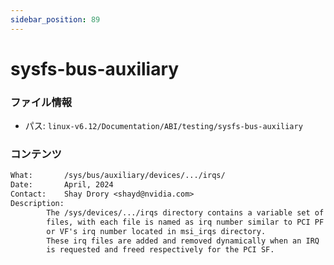 ```yaml
---
sidebar_position: 89
---
```

# sysfs-bus-auxiliary

### ファイル情報

- パス: `linux-v6.12/Documentation/ABI/testing/sysfs-bus-auxiliary`

### コンテンツ

```txt
What:		/sys/bus/auxiliary/devices/.../irqs/
Date:		April, 2024
Contact:	Shay Drory <shayd@nvidia.com>
Description:
		The /sys/devices/.../irqs directory contains a variable set of
		files, with each file is named as irq number similar to PCI PF
		or VF's irq number located in msi_irqs directory.
		These irq files are added and removed dynamically when an IRQ
		is requested and freed respectively for the PCI SF.

```
